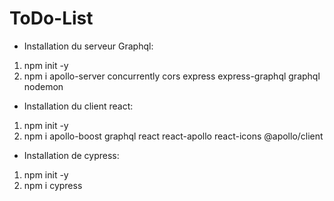 # ToDo-List

- Installation du serveur Graphql:

1. npm init -y
2. npm i apollo-server concurrently cors express express-graphql graphql nodemon

- Installation du client react:

1. npm init -y
2. npm i apollo-boost graphql react react-apollo react-icons @apollo/client

- Installation de cypress:

1. npm init -y
2. npm i cypress
